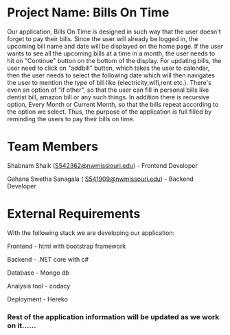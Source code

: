 # Project Name:  Bills On Time
Our application, Bills On Time is designed in such way that the user doesn't forget to pay their bills. Since the user will already be logged in, the upcoming bill name and date will be displayed on the home page. If the user wants to see all the upcoming bills at a time in a month, the user needs to hit on "Continue" button on the bottom of the display. For updating bills, the user need to click on "addbill" button, which takes the user to calendar, then the user needs to select the following date which will then navigates the user to mention the type of bill like (electricity,wifi,rent etc.). There's even an option of "if other", so that the user can fill in personal bills like dentist bill, amazon bill or any such things. In addition there is recursive option, Every Month or Current Month, so that the bills repeat according to the option we select. Thus, the purpose of the application is full filled by reminding the users to pay their bills on time.
# Team Members 
Shabnam Shaik (S542362@nwmissiouri.edu) - Frontend Developer 

Gahana Swetha Sanagala ( S541909@nwmissouri.edu) - Backend Developer 
# External Requirements
With the following stack we are developing our application:

Frontend - html with bootstrap framework

Backend - .NET core with c#

Database - Mongo db

Analysis tool - codacy

Deployment - Hereko 

### Rest of the application information will be updated as we work on it......
